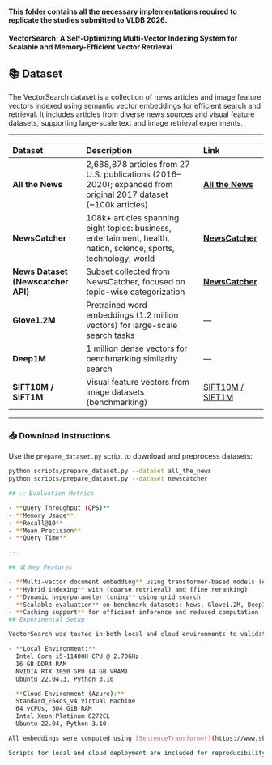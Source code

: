 #### This folder contains all the necessary implementations required to replicate the studies submitted to VLDB 2026.
#### VectorSearch: A Self-Optimizing Multi-Vector Indexing System for Scalable and Memory-Efficient Vector Retrieval



## 📚 Dataset

The VectorSearch dataset is a collection of news articles and image feature vectors indexed using semantic vector embeddings for efficient search and retrieval. It includes articles from diverse news sources and visual feature datasets, supporting large-scale text and image retrieval experiments.


---

| Dataset | Description | Link |
|:--------|:------------|:-----|
| **All the News** | 2,688,878 articles from 27 U.S. publications (2016–2020); expanded from original 2017 dataset (~100k articles) | [**All the News**](https://components.one/datasets/all-the-news-2-news-articles-dataset) |
| **NewsCatcher** | 108k+ articles spanning eight topics: business, entertainment, health, nation, science, sports, technology, world | [**NewsCatcher**](https://www.newscatcherapi.com/) |
| **News Dataset (Newscatcher API)** | Subset collected from NewsCatcher, focused on topic-wise categorization | [**NewsCatcher**](https://www.newscatcherapi.com/) |
| **Glove1.2M** | Pretrained word embeddings (1.2 million vectors) for large-scale search tasks | — |
| **Deep1M** | 1 million dense vectors for benchmarking similarity search | — |
| **SIFT10M / SIFT1M** | Visual feature vectors from image datasets (benchmarking) | [SIFT10M / SIFT1M](http://corpus-texmex.irisa.fr/) |

---

### 📥 Download Instructions

Use the `prepare_dataset.py` script to download and preprocess datasets:

```bash
python scripts/prepare_dataset.py --dataset all_the_news
python scripts/prepare_dataset.py --dataset newscatcher

## 📈 Evaluation Metrics

- **Query Throughput (QPS)**  
- **Memory Usage**  
- **Recall@10**  
- **Mean Precision**  
- **Query Time**

---

## 🛠️ Key Features

- **Multi-vector document embedding** using transformer-based models (e.g., MiniLM, BERT, RoBERTa)
- **Hybrid indexing** with (coarse retrieval) and (fine reranking)
- **Dynamic hyperparameter tuning** using grid search
- **Scalable evaluation** on benchmark datasets: News, Glove1.2M, Deep1M, and SIFT10M
- **Caching support** for efficient inference and reduced computation
## Experimental Setup

VectorSearch was tested in both local and cloud environments to validate scalability and performance.

- **Local Environment:**  
  Intel Core i5-11400H CPU @ 2.70GHz  
  16 GB DDR4 RAM  
  NVIDIA RTX 3050 GPU (4 GB VRAM)  
  Ubuntu 22.04.3, Python 3.10

- **Cloud Environment (Azure):**  
  Standard_E64ds_v4 Virtual Machine  
  64 vCPUs, 504 GiB RAM  
  Intel Xeon Platinum 8272CL  
  Ubuntu 22.04, Python 3.10

All embeddings were computed using [SentenceTransformer](https://www.sbert.net/) (v2.2.2) and indexed using FAISS with support for flat, quantized, and graph-based refinement. A disk-based caching mechanism using ChromaDB was used to avoid redundant computation. Retrieval experiments were performed using 10,000 queries, and all reported metrics represent the average of five independent runs.

Scripts for local and cloud deployment are included for reproducibility.

